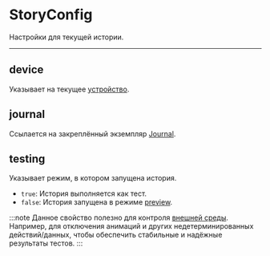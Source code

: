 # StoryConfig

Настройки для текущей истории.

---

## device

Указывает на текущее [устройство](/API/story-elements/device).

## journal

Ссылается на закреплённый экземпляр [Journal](/API/story-elements/journal).

## testing

Указывает режим, в котором запущена история.

- `true`: История выполняется как тест.
- `false`: История запущена в режиме [preview](/ui/#превью).

:::note
Данное свойство полезно для контроля [внешней среды](/specification/requirements/env). Например, для отключения анимаций и других недетерминированных
действий/данных, чтобы обеспечить стабильные и надёжные результаты тестов.
:::
